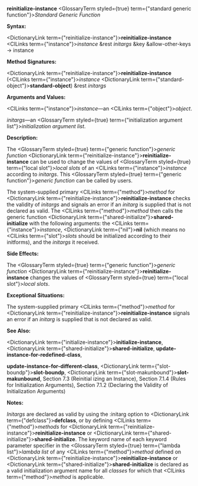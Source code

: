 **reinitialize-instance** <GlossaryTerm styled={true} term={"standard generic function"}><i>Standard Generic Function</i></GlossaryTerm> 



**Syntax:** 



<DictionaryLink  term={"reinitialize-instance"}><b>reinitialize-instance</b></DictionaryLink> <ClLinks  term={"instance"}><i>instance</i></ClLinks> &amp;rest *initargs* &amp;key &amp;allow-other-keys → instance 



**Method Signatures:** 



<DictionaryLink  term={"reinitialize-instance"}><b>reinitialize-instance</b></DictionaryLink> (<ClLinks  term={"instance"}><i>instance</i></ClLinks> <DictionaryLink  term={"standard-object"}><b>standard-object</b></DictionaryLink>) &amp;rest *initargs* 



**Arguments and Values:** 



<ClLinks  term={"instance"}><i>instance</i></ClLinks>—an <ClLinks  term={"object"}><i>object</i></ClLinks>. 



*initargs*—an <GlossaryTerm styled={true} term={"initialization argument list"}><i>initialization argument list</i></GlossaryTerm>. 



**Description:** 



The <GlossaryTerm styled={true} term={"generic function"}><i>generic function</i></GlossaryTerm> <DictionaryLink  term={"reinitialize-instance"}><b>reinitialize-instance</b></DictionaryLink> can be used to change the values of <GlossaryTerm styled={true} term={"local slot"}><i>local slots</i></GlossaryTerm> of an <ClLinks  term={"instance"}><i>instance</i></ClLinks> according to *initargs*. This <GlossaryTerm styled={true} term={"generic function"}><i>generic function</i></GlossaryTerm> can be called by users. 



The system-supplied primary <ClLinks  term={"method"}><i>method</i></ClLinks> for <DictionaryLink  term={"reinitialize-instance"}><b>reinitialize-instance</b></DictionaryLink> checks the validity of *initargs* and signals an error if an *initarg* is supplied that is not declared as valid. The <ClLinks  term={"method"}><i>method</i></ClLinks> then calls the generic function <DictionaryLink  term={"shared-initialize"}><b>shared-initialize</b></DictionaryLink> with the following arguments: the <ClLinks  term={"instance"}><i>instance</i></ClLinks>, <DictionaryLink  term={"nil"}><b>nil</b></DictionaryLink> (which means no <ClLinks  term={"slot"}><i>slots</i></ClLinks> should be initialized according to their initforms), and the *initargs* it received. 



**Side Effects:** 



The <GlossaryTerm styled={true} term={"generic function"}><i>generic function</i></GlossaryTerm> <DictionaryLink  term={"reinitialize-instance"}><b>reinitialize-instance</b></DictionaryLink> changes the values of <GlossaryTerm styled={true} term={"local slot"}><i>local slots</i></GlossaryTerm>. 







 



 



**Exceptional Situations:** 



The system-supplied primary <ClLinks  term={"method"}><i>method</i></ClLinks> for <DictionaryLink  term={"reinitialize-instance"}><b>reinitialize-instance</b></DictionaryLink> signals an error if an *initarg* is supplied that is not declared as valid. 



**See Also:** 



<DictionaryLink  term={"initialize-instance"}><b>initialize-instance</b></DictionaryLink>, <DictionaryLink  term={"shared-initialize"}><b>shared-initialize</b></DictionaryLink>, **update-instance-for-redefined-class**, 



**update-instance-for-different-class**, <DictionaryLink  term={"slot-boundp"}><b>slot-boundp</b></DictionaryLink>, <DictionaryLink  term={"slot-makunbound"}><b>slot-makunbound</b></DictionaryLink>, Section 7.3 (Reinitial izing an Instance), Section 7.1.4 (Rules for Initialization Arguments), Section 7.1.2 (Declaring the Validity of Initialization Arguments) 



**Notes:** 



*Initargs* are declared as valid by using the :initarg option to <DictionaryLink  term={"defclass"}><b>defclass</b></DictionaryLink>, or by defining <ClLinks  term={"method"}><i>methods</i></ClLinks> for <DictionaryLink  term={"reinitialize-instance"}><b>reinitialize-instance</b></DictionaryLink> or <DictionaryLink  term={"shared-initialize"}><b>shared-initialize</b></DictionaryLink>. The keyword name of each keyword parameter specifier in the <GlossaryTerm styled={true} term={"lambda list"}><i>lambda list</i></GlossaryTerm> of any <ClLinks  term={"method"}><i>method</i></ClLinks> defined on <DictionaryLink  term={"reinitialize-instance"}><b>reinitialize-instance</b></DictionaryLink> or <DictionaryLink  term={"shared-initialize"}><b>shared-initialize</b></DictionaryLink> is declared as a valid initialization argument name for all *classes* for which that <ClLinks  term={"method"}><i>method</i></ClLinks> is applicable. 



